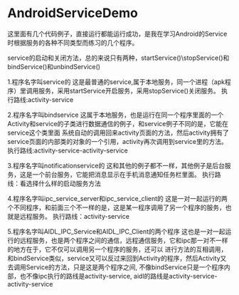 # AndroidServiceDemo
这里面有几个代码例子，直接运行都能运行成功，是我在学习Android的Service时根据服务的各种不同类型而练习的几个程序。

service的启动和关闭方法，总的来说只有两种，startService()\stopService()和bindService()和unbindService()

1.程序名字叫service的
这是最普通的service,属于本地服务，同一个进程（apk程序）里调用服务，采用startService开启服务，采用stopService()关闭服务。
执行路线:activity-service

2.程序名字叫bindservice
这属于本地服务，也是运行在同一个程序里面的一个Activity和service的子类进行数据通信的例子，和service例子不同的是，它能在service这个类里面
系统自动的调用回来activity页面的方法，然后activity拥有了service页面的内部类的对象的一个引用，activity再次调用到service里的方法。
执行路线:activity-service-activity-service

3.程序名字叫notificationservice的
这和其他的例子都不一样，其他例子是后台服务，这是一个前台服务，它能把消息显示在手机消息通知任务栏里面。
执行路线：看选择什么样的启动服务方法

4.程序名字叫ipc_service_server和ipc_service_client的
这是一对一起运行的两个不同程序，和前面三个不一样的是，这是某一程序调用了另一个程序的服务，也就是远程服务。
执行路线：activity-service

5.程序名字叫AIDL_IPC_Service和AIDL_IPC_Client的两个程序
这也是一对一起运行的远程服务，也是两个程序之间的通信，远程通信服务，它和ipc那一对不一样的地方在于，它不仅可以调用另一个程序的服务，还可以
进行方法的互相调用，和bindService类似，service又可以反过来回到Activity的程序，然后Activity又去调用Service的方法，只是这是两个程序之间,
不像bindService只是一个程序内部，也不像ipc执行的路线是activity-service,
aidl的路线是activity-service-activity-service
